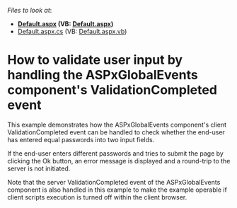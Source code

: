<!-- default file list -->
*Files to look at*:

* **[Default.aspx](./CS/Site/Default.aspx) (VB: [Default.aspx](./VB/Site/Default.aspx))**
* [Default.aspx.cs](./CS/Site/Default.aspx.cs) (VB: [Default.aspx.vb](./VB/Site/Default.aspx.vb))
<!-- default file list end -->
# How to validate user input by handling the ASPxGlobalEvents component's ValidationCompleted event


<p>This example demonstrates how the ASPxGlobalEvents component's client ValidationCompleted event can be handled to check whether the end-user has entered equal passwords into two input fields.</p><p>If the end-user enters different passwords and tries to submit the page by clicking the Ok button, an error message is displayed and a round-trip to the server is not initiated.</p><p>Note that the server ValidationCompleted event of the ASPxGlobalEvents component is also handled in this example to make the example operable if client scripts execution is turned off within the client browser.</p>

<br/>


